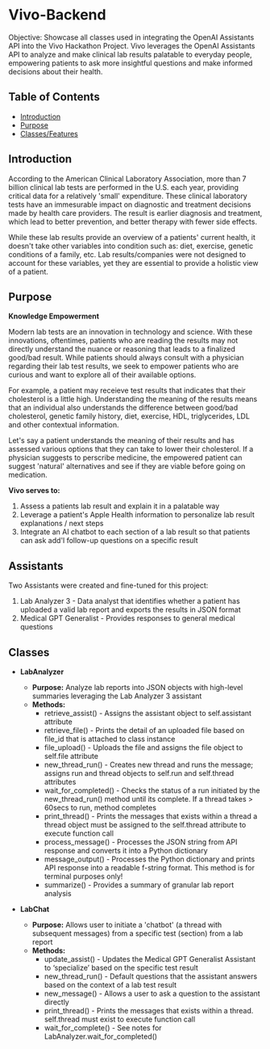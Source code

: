# Vivo-Backend
Objective: Showcase all classes used in integrating the OpenAI Assistants API into the Vivo Hackathon Project. Vivo leverages the OpenAI Assistants API to analyze and make clinical lab results palatable to everyday people, empowering patients to ask more insightful questions and make informed decisions about their health.

## Table of Contents

- [Introduction](#introduction)
- [Purpose](#purpose)
- [Classes/Features](#classes)


## Introduction

According to the American Clinical Laboratory Association, more than 7 billion clinical lab tests are performed in the U.S. each year, providing critical data for a relatively 'small' expenditure. These clinical laboratory tests have an immesurable impact on diagnostic and treatment decisions made by health care providers. The result is earlier diagnosis and treatment, which lead to better prevention, and better therapy with fewer side effects. 

While these lab results provide an overview of a patients' current health, it doesn't take other variables into condition such as: diet, exercise, genetic conditions of a family, etc. Lab results/companies were not designed to account for these variables, yet they are essential to provide a holistic view of a patient.  

## Purpose

**Knowledge Empowerment**

Modern lab tests are an innovation in technology and science. With these innovations, oftentimes, patients who are reading the results may not directly understand the nuance or reasoning that leads to a finalized good/bad result. While patients should always consult with a physician regarding their lab test results, we seek to empower patients who are curious and want to explore all of their available options.

For example, a patient may receieve test results that indicates that their cholesterol is a little high. Understanding the meaning of the results means that an individual also understands the difference between good/bad cholesterol, genetic family history, diet, exercise, HDL, triglycerides, LDL and other contextual information. 

Let's say a patient understands the meaning of their results and has assessed various options that they can take to lower their cholesterol. If a physician suggests to perscribe medicine, the empowered patient can suggest 'natural' alternatives and see if they are viable before going on medication.  


**Vivo serves to:**

1. Assess a patients lab result and explain it in a palatable way
2. Leverage a patient's Apple Health information to personalize lab result explanations / next steps
3. Integrate an AI chatbot to each section of a lab result so that patients can ask add'l follow-up questions on a specific result

## Assistants

Two Assistants were created and fine-tuned for this project:

1. Lab Analyzer 3 - Data analyst that identifies whether a patient has uploaded a valid lab report and exports the results in JSON format
3. Medical GPT Generalist - Provides responses to general medical questions

## Classes

- **LabAnalyzer**
  - **Purpose:** Analyze lab reports into JSON objects with high-level summaries leveraging the Lab Analyzer 3 assistant 
  - **Methods:**
    - retrieve_assist() - Assigns the assistant object to self.assistant attribute
    - retrieve_file() - Prints the detail of an uploaded file based on file_id that is attached to class instance 
    - file_upload() - Uploads the file and assigns the file object to self.file attribute
    - new_thread_run() - Creates new thread and runs the message; assigns run and thread objects to self.run and self.thread attributes
    - wait_for_completed() - Checks the status of a run initiated by the new_thread_run() method until its complete. If a thread takes > 60secs to run, method completes 
    - print_thread() - Prints the messages that exists within a thread a thread object must be assigned to the self.thread attribute to execute function call
    - process_message() - Processes the JSON string from API response and converts it into a Python dictionary
    - message_output() - Processes the Python dictionary and prints API response into a readable f-string format. This method is for terminal purposes only!
    - summarize() - Provides a summary of granular lab report analysis

- **LabChat**
  - **Purpose:** Allows user to initiate a 'chatbot' (a thread with subsequent messages) from a specific test (section) from a lab report
  - **Methods:**
    - update_assist() - Updates the Medical GPT Generalist Assistant to ‘specialize’ based on the specific test result 
    - new_thread_run() - Default questions that the assistant answers based on the context of a lab test result
    - new_message() - Allows a user to ask a question to the assistant directly 
    - print_thread() - Prints the messages that exists within a thread. self.thread must exist to execute function call
    - wait_for_complete() - See notes for LabAnalyzer.wait_for_completed()
